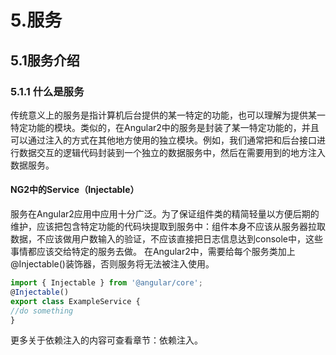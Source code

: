 # 5.服务
## 5.1服务介绍

### 5.1.1 什么是服务
传统意义上的服务是指计算机后台提供的某一特定的功能，也可以理解为提供某一特定功能的模块。类似的，在Angular2中的服务是封装了某一特定功能的，并且可以通过注入的方式在其他地方使用的独立模块。例如，我们通常把和后台接口进行数据交互的逻辑代码封装到一个独立的数据服务中，然后在需要用到的地方注入数据服务。
#### NG2中的Service（Injectable）
服务在Angular2应用中应用十分广泛。为了保证组件类的精简轻量以方便后期的维护，应该把包含特定功能的代码块提取到服务中：组件本身不应该从服务器拉取数据，不应该做用户数输入的验证，不应该直接把日志信息达到console中，这些事情都应该交给特定的服务去做。
在Angular2中，需要给每个服务类加上@Injectable()装饰器，否则服务将无法被注入使用。

```typescript
import { Injectable } from '@angular/core';
@Injectable()
export class ExampleService {
//do something
}
```
更多关于依赖注入的内容可查看章节：依赖注入。










